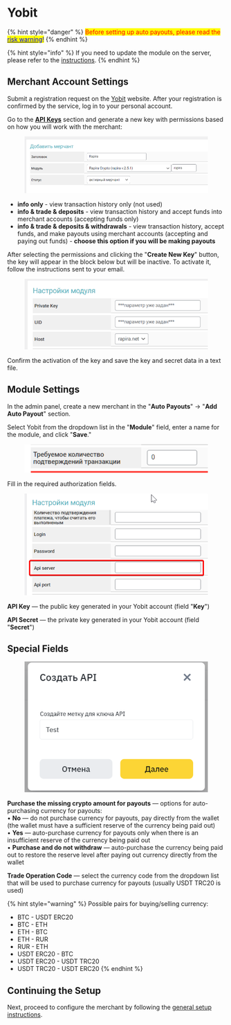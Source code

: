 # Yobit

{% hint style="danger" %}
<mark style="color:red;">Before setting up auto payouts, please read the</mark> [<mark style="color:blue;">risk warning</mark>](https://premium.gitbook.io/main/osnovnye-nastroiki/merchanty-i-avtovyplaty/avtovyplaty/preduprezhdenie-o-riskakh)<mark style="color:blue;">!</mark>
{% endhint %}

{% hint style="info" %}
If you need to update the module on the server, please refer to the [instructions](https://premium.gitbook.io/main/osnovnye-nastroiki/faq/obnovlenie-failov-skripta-na-servere/kak-obnovit-faily-na-servere#moduli-merchantov-i-avtovyplat).
{% endhint %}

## Merchant Account Settings

Submit a registration request on the [Yobit](https://yobit.net/) website. After your registration is confirmed by the service, log in to your personal account.

Go to the [**API Keys**](https://yobit.net/ru/api/keys/) section and generate a new key with permissions based on how you will work with the merchant:

<figure><img src="../../../.gitbook/assets/image (1407).png" alt="" width="563"><figcaption></figcaption></figure>

* **info only** - view transaction history only (not used)
* **info & trade & deposits** - view transaction history and accept funds into merchant accounts (accepting funds only)
* **info & trade & deposits & withdrawals** - view transaction history, accept funds, and make payouts using merchant accounts (accepting and paying out funds) - **choose this option if you will be making payouts**

After selecting the permissions and clicking the "**Create New Key**" button, the key will appear in the block below but will be inactive. To activate it, follow the instructions sent to your email.

<figure><img src="../../../.gitbook/assets/image (1408).png" alt="" width="563"><figcaption></figcaption></figure>

Confirm the activation of the key and save the key and secret data in a text file.

## **Module Settings**

In the admin panel, create a new merchant in the "**Auto Payouts**" -> "**Add Auto Payout**" section.

Select Yobit from the dropdown list in the "**Module**" field, enter a name for the module, and click "**Save**."

<figure><img src="../../../.gitbook/assets/image (705).png" alt="" width="507"><figcaption></figcaption></figure>

Fill in the required authorization fields.

<figure><img src="../../../.gitbook/assets/image (1410).png" alt="" width="453"><figcaption></figcaption></figure>

**API Key** — the public key generated in your Yobit account (field "**Key**")

**API Secret** — the private key generated in your Yobit account (field "**Secret**")

## Special Fields

<figure><img src="../../../.gitbook/assets/image (1514).png" alt=""><figcaption></figcaption></figure>

**Purchase the missing crypto amount for payouts** — options for auto-purchasing currency for payouts:\
• **No** — do not purchase currency for payouts, pay directly from the wallet (the wallet must have a sufficient reserve of the currency being paid out)\
• **Yes** — auto-purchase currency for payouts only when there is an insufficient reserve of the currency being paid out\
• **Purchase and do not withdraw** — auto-purchase the currency being paid out to restore the reserve level after paying out currency directly from the wallet

**Trade Operation Code** — select the currency code from the dropdown list that will be used to purchase currency for payouts (usually USDT TRC20 is used)

{% hint style="warning" %}
Possible pairs for buying/selling currency:

* BTC - USDT ERC20
* BTC - ETH
* ETH - BTC
* ETH - RUR
* RUR - ETH
* USDT ERC20 - BTC
* USDT ERC20 - USDT TRC20
* USDT TRC20 - USDT ERC20
{% endhint %}

## Continuing the Setup

Next, proceed to configure the merchant by following the [general setup instructions](https://premium.gitbook.io/rukovodstvo-polzovatelya/osnovnye-nastroiki/merchanty-i-avtovyplaty/avtovyplaty/obshie-nastroiki-avtovyplat).